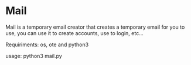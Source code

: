 # Mail
Mail is a temporary email creator that creates a temporary email for you to use, you can use it to create accounts, use to login, etc...

Requiriments: os, ote and python3

usage: python3 mail.py
